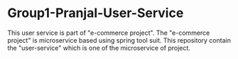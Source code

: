 # Group1-Pranjal-User-Service
This user service is part of "e-commerce project". The "e-commerce project" is microservice based using spring tool suit. This repository contain the "user-service" which is one of the microservice of project.
